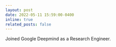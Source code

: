 ```yaml
---
layout: post
date: 2022-05-11 15:59:00-0400
inline: true
related_posts: false
---
```


Joined Google Deepmind as a Research Engineer.
